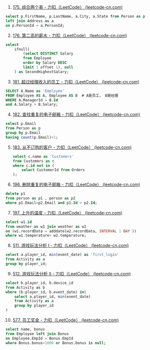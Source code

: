 1. [175. 组合两个表 - 力扣（LeetCode） (leetcode-cn.com)](https://leetcode-cn.com/problems/combine-two-tables/)

```sql
select p.FirstName, p.LastName, a.City, a.State from Person as p 
left join Address as a
on p.PersonId = a.PersonId;
```

2. [176. 第二高的薪水 - 力扣（LeetCode） (leetcode-cn.com)](https://leetcode-cn.com/problems/second-highest-salary/)

```sql
select 
    ifnull(
        (select DISTINCT Salary 
        from Employee 
        order by Salary DESC
        limit 1 offset 1), null
    ) as SecondHighestSalary;
```

3. [181. 超过经理收入的员工 - 力扣（LeetCode） (leetcode-cn.com)](https://leetcode-cn.com/problems/employees-earning-more-than-their-managers/)

```sql
SELECT A.Name as 'Employee'
FROM Employee AS A, Employee AS B  # A是员工， B是经理
WHERE A.ManagerId = B.Id
and A.Salary > B.Salary;
```

4. [182. 查找重复的电子邮箱 - 力扣（LeetCode） (leetcode-cn.com)](https://leetcode-cn.com/problems/duplicate-emails/)

```sql
select p.Email
from Person as p
group by p.Email 
having count(p.Email)>1;
```

5. [183. 从不订购的客户 - 力扣（LeetCode） (leetcode-cn.com)](https://leetcode-cn.com/problems/customers-who-never-order/)

   ```sql
   select c.name as 'Customers'
   from Customers as c 
   where c.id not in (
       select CustomerId from Orders
   );
   ```

6. [196. 删除重复的电子邮箱 - 力扣（LeetCode） (leetcode-cn.com)](https://leetcode-cn.com/problems/delete-duplicate-emails/)

```sql
delete p1 
from person as p1 , person as p2
where p1.Email=p2.Email and p1.Id > p2.Id;
```

7. [197. 上升的温度 - 力扣（LeetCode） (leetcode-cn.com)](https://leetcode-cn.com/problems/rising-temperature/)

```sql
select w1.id
from weather as w1 join weather as w2
on (w1.recordData = adddate(w2.recordData, INTERVAL 1 DAY ))
where w1.temperature> w2.temperature;

```

8. [511. 游戏玩法分析 I - 力扣（LeetCode） (leetcode-cn.com)](https://leetcode-cn.com/problems/game-play-analysis-i/submissions/)

```sql
select a.player_id, min(event_date) as 'first_login'
from Activity as a
group by player_id;
```

9. [512. 游戏玩法分析 II - 力扣（LeetCode） (leetcode-cn.com)](https://leetcode-cn.com/problems/game-play-analysis-ii/)

```sql
select b.player_id, b.device_id
from Activity as b
where (b.player_id, b.event_date) in(
    select a.player_id, min(event_date)
    from Activity as a 
    group by player_id
)

```

10. [577. 员工奖金 - 力扣（LeetCode） (leetcode-cn.com)](https://leetcode-cn.com/problems/employee-bonus/)

```sql
select name, bonus
from Employee left join Bonus
on Employee.EmpId = Bonus.EmpId
where Bonus.bonus<1000 or Bonus.bonus is null;

```

